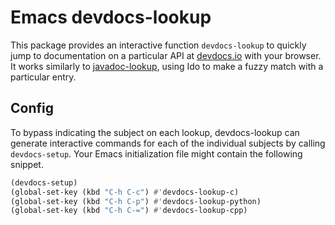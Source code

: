 # Emacs devdocs-lookup

This package provides an interactive function `devdocs-lookup` to
quickly jump to documentation on a particular API at
[devdocs.io](http://devdocs.io/) with your browser. It works similarly
to [javadoc-lookup](https://github.com/skeeto/javadoc-lookup), using
Ido to make a fuzzy match with a particular entry.

## Config

To bypass indicating the subject on each lookup, devdocs-lookup can
generate interactive commands for each of the individual subjects by
calling `devdocs-setup`. Your Emacs initialization file might contain
the following snippet.

~~~el
(devdocs-setup)
(global-set-key (kbd "C-h C-c") #'devdocs-lookup-c)
(global-set-key (kbd "C-h C-p") #'devdocs-lookup-python)
(global-set-key (kbd "C-h C-=") #'devdocs-lookup-cpp)
~~~
